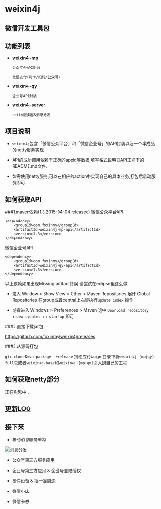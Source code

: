 weixin4j
========

微信开发工具包
-------------

功能列表
-------
* **weixin4j-mp**

  `公众平台API封装`
	
  `微信支付(刷卡/扫码/公众号)`
	
* **weixin4j-qy**

  `企业号API封装`
  
* **weixin4j-server**
  
  `netty服务器&消息分发`
  
项目说明
-------
+ `weixin4j`包含「微信公众平台」和「微信企业号」的API封装以及一个半成品的netty服务实现.

+ API的成功调用依赖于正确的appid等数据,填写格式说明见API工程下的README.md文件.

+ 如需使用netty服务,可以在相应的action中实现自己的具体业务,打包后启动服务即可.

如何获取API
----------
###1.maven依赖(1.3,2015-04-04 released)
微信公众平台API

	<dependency>
	    <groupId>com.foxinmy</groupId>
	    <artifactId>weixin4j-mp-api</artifactId>
	    <version>1.3</version>
	</dependency>
微信企业号API

	<dependency>
	    <groupId>com.foxinmy</groupId>
	    <artifactId>weixin4j-qy-api</artifactId>
	    <version>1.3</version>
	</dependency>
以上依赖如果出现Missing artifact错误 请尝试在eclipse里这么做

  + 进入 Window > Show View > Other > Maven Repositories 展开 Global Repositories 在group或者central上右键执行`update index` 操作
  
  + 或者进入 Windows > Preferences > Maven 选中 `Download repository index updates on startup` 即可


###2.直接下载jar包

https://github.com/foxinmy/weixin4j/releases

###3.从源码打包

`git clone`&`mvn package -Prelease`,到相应的target目录下将`weixin4j-[mp|qy]-full`包或者`weixin4j-base`和`weixin4j-[mp|qy]`引入到自己的工程.

如何获取netty部分
---------------
正在构思中...

[更新LOG](./CHANGE.md)
----------------------
  
接下来
------
* 被动消息服务重构

![消息分发](http://7mj4zs.com1.z0.glb.clouddn.com/weixin4j.png)

* 公众号第三方服务应用

* 企业号第三方应用 & 企业号登陆授权

* 硬件设备 & 摇一摇周边

* 微信小店

* 微信卡券